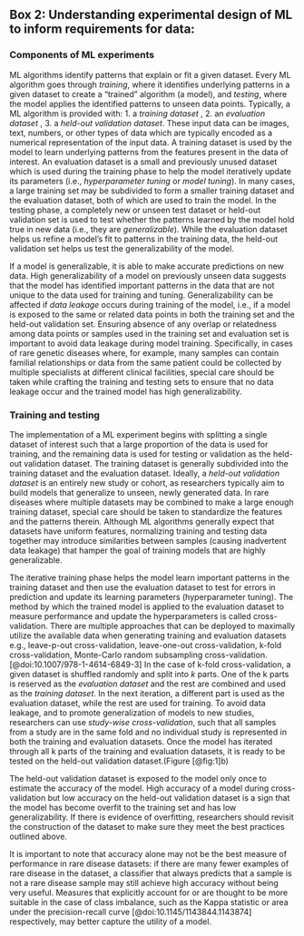 ## Box 2: Understanding experimental design of ML to inform requirements for data:

### Components of ML experiments

ML algorithms identify patterns that explain or fit a given dataset.
Every ML algorithm goes through _training_, where it identifies underlying patterns in a given dataset to create a “trained” algorithm (a model), and _testing_, where the model applies the identified patterns to unseen data points. 
Typically, a ML algorithm is provided with: 1. a _training dataset_ , 2. an _evaluation dataset_ , 3. a _held-out validation dataset_. 
These input data can be images, text, numbers, or other types of data which are typically encoded as a numerical representation of the input data. 
A training dataset is used by the model to learn underlying patterns from the features present in the data of interest. 
An evaluation dataset is a small and previously unused dataset which is used during the training phase to help the model iteratively update its parameters (i.e., _hyperparameter tuning_ or _model tuning_). 
In many cases, a large training set may be subdivided to form a smaller training dataset and the evaluation dataset, both of which are used to train the model. 
In the testing phase, a completely new or unseen test dataset or held-out validation set is used to test whether the patterns learned by the model hold true in new data (i.e., they are _generalizable_). 
While the evaluation dataset helps us refine a model’s fit to patterns in the training data, the held-out validation set helps us test the generalizability of the model.

If a model is generalizable, it is able to make accurate predictions on new data.
High generalizability of a model on previously unseen data suggests that the model has identified important patterns in the data that are not unique to the data used for training and tuning.
Generalizability can be affected if _data leakage_ occurs during training of the model, i.e., if a model is exposed to the same or related data points in both the training set and the held-out validation set.
Ensuring absence of any overlap or relatedness among data points or samples used in the training set and evaluation set is important to avoid data leakage during model training.
Specifically, in cases of rare genetic diseases where, for example, many samples can contain familial relationships or data from the same patient could be collected by multiple specialists at different clinical facilities, special care should be taken while crafting the training and testing sets to ensure that no data leakage occur and the trained model has high generalizability.

### Training and testing

The implementation of a ML experiment begins with splitting a single dataset of interest such that a large proportion of the data is used for training, and the remaining data is used for testing or validation as the held-out validation dataset.
The training dataset is generally subdivided into the training dataset and the evaluation dataset.
Ideally, a _held-out validation dataset_ is an entirely new study or cohort, as researchers typically aim to build models that generalize to unseen, newly generated data. 
In rare diseases where multiple datasets may be combined to make a large enough training dataset, special care should be taken to standardize the features and the patterns therein. 
Although ML algorithms generally expect that datasets have uniform features, normalizing training and testing data together may introduce similarities between samples (causing inadvertent data leakage) that hamper the goal of training models that are highly generalizable.

The iterative training phase helps the model learn important patterns in the training dataset and then use the evaluation dataset to test for errors in prediction and update its learning parameters (hyperparameter tuning). 
The method by which the trained model is applied to the evaluation dataset to measure performance and update the hyperparameters is called cross-validation. 
There are multiple approaches that can be deployed to maximally utilize the available data when generating training and evaluation datasets e.g., leave-p-out cross-validation, leave-one-out cross-validation, k-fold cross-validation, Monte-Carlo random subsampling cross-validation.[@doi:10.1007/978-1-4614-6849-3]
In the case of k-fold cross-validation, a given dataset is shuffled randomly and split into _k_ parts. 
One of the k parts is reserved as the _evaluation dataset_ and the rest are combined and used as the _training dataset_. 
In the next iteration, a different part is used as the evaluation dataset, while the rest are used for training. 
To avoid data leakage, and to promote generalization of models to new studies, researchers can use _study-wise cross-validation_, such that all samples from a study are in the same fold and no individual study is represented in both the training and evaluation datasets. 
Once the model has iterated through all k parts of the training and evaluation datasets, it is ready to be tested on the held-out validation dataset.(Figure [@fig:1]b)

The held-out validation dataset is exposed to the model only once to estimate the accuracy of the model.
High accuracy of a model during cross-validation but low accuracy on the held-out validation dataset is a sign that the model has become overfit to the training set and has low generalizability.
If there is evidence of overfitting, researchers should revisit the construction of the dataset to make sure they meet the best practices outlined above.

It is important to note that accuracy alone may not be the best measure of performance in rare disease datasets: if there are many fewer examples of rare disease in the dataset, a classifier that always predicts that a sample is not a rare disease sample may still achieve high accuracy without being very useful.
Measures that explicitly account for or are thought to be more suitable in the case of class imbalance, such as the Kappa statistic or area under the precision-recall curve [@doi:10.1145/1143844.1143874] respectively, may better capture the utility of a model. 